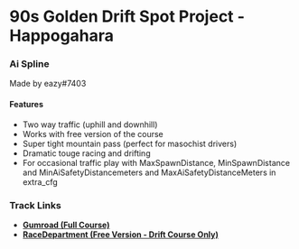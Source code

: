 # 90s Golden Drift Spot Project - Happogahara
### Ai Spline 
Made by eazy#7403

#### Features
- Two way traffic (uphill and downhill)
- Works with free version of the course
- Super tight mountain pass (perfect for masochist drivers)
- Dramatic touge racing and drifting
- For occasional traffic play with MaxSpawnDistance, MinSpawnDistance and MinAiSafetyDistancemeters and MaxAiSafetyDistanceMeters in extra_cfg

### Track Links
- **[Gumroad (Full Course)](https://90sgdsp.gumroad.com/l/happogahara)**
- **[RaceDepartment (Free Version - Drift Course Only)](https://www.racedepartment.com/downloads/90s-golden-drift-spot-8-happogahara-%E5%85%AB%E6%96%B9%E3%83%B6%E5%8E%9F-drift-course.24241/)**